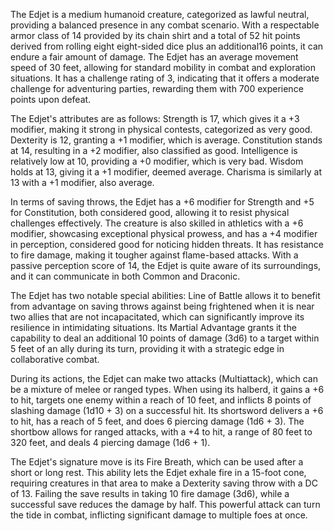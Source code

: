 The Edjet is a medium humanoid creature, categorized as lawful neutral, providing a balanced presence in any combat scenario. With a respectable armor class of 14 provided by its chain shirt and a total of 52 hit points derived from rolling eight eight-sided dice plus an additional16 points, it can endure a fair amount of damage. The Edjet has an average movement speed of 30 feet, allowing for standard mobility in combat and exploration situations. It has a challenge rating of 3, indicating that it offers a moderate challenge for adventuring parties, rewarding them with 700 experience points upon defeat.

The Edjet's attributes are as follows: Strength is 17, which gives it a +3 modifier, making it strong in physical contests, categorized as very good. Dexterity is 12, granting a +1 modifier, which is average. Constitution stands at 14, resulting in a +2 modifier, also classified as good. Intelligence is relatively low at 10, providing a +0 modifier, which is very bad. Wisdom holds at 13, giving it a +1 modifier, deemed average. Charisma is similarly at 13 with a +1 modifier, also average. 

In terms of saving throws, the Edjet has a +6 modifier for Strength and +5 for Constitution, both considered good, allowing it to resist physical challenges effectively. The creature is also skilled in athletics with a +6 modifier, showcasing exceptional physical prowess, and has a +4 modifier in perception, considered good for noticing hidden threats. It has resistance to fire damage, making it tougher against flame-based attacks. With a passive perception score of 14, the Edjet is quite aware of its surroundings, and it can communicate in both Common and Draconic.

The Edjet has two notable special abilities: Line of Battle allows it to benefit from advantage on saving throws against being frightened when it is near two allies that are not incapacitated, which can significantly improve its resilience in intimidating situations. Its Martial Advantage grants it the capability to deal an additional 10 points of damage (3d6) to a target within 5 feet of an ally during its turn, providing it with a strategic edge in collaborative combat.

During its actions, the Edjet can make two attacks (Multiattack), which can be a mixture of melee or ranged types. When using its halberd, it gains a +6 to hit, targets one enemy within a reach of 10 feet, and inflicts 8 points of slashing damage (1d10 + 3) on a successful hit. Its shortsword delivers a +6 to hit, has a reach of 5 feet, and does 6 piercing damage (1d6 + 3). The shortbow allows for ranged attacks, with a +4 to hit, a range of 80 feet to 320 feet, and deals 4 piercing damage (1d6 + 1). 

The Edjet's signature move is its Fire Breath, which can be used after a short or long rest. This ability lets the Edjet exhale fire in a 15-foot cone, requiring creatures in that area to make a Dexterity saving throw with a DC of 13. Failing the save results in taking 10 fire damage (3d6), while a successful save reduces the damage by half. This powerful attack can turn the tide in combat, inflicting significant damage to multiple foes at once.